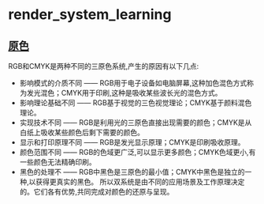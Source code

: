# render_system_learning

## [原色](https://zh.wikipedia.org/wiki/%E5%8E%9F%E8%89%B2)
RGB和CMYK是两种不同的三原色系统,产生的原因有以下几点:
- 影响模式的介质不同 —— RGB用于电子设备如电脑屏幕,这种加色混色方式称为发光混色；CMYK用于印刷,这种是吸收某些波长光的混色方式。
- 影响理论基础不同 —— RGB基于视觉的三色视觉理论；CMYK基于颜料混色理论。
- 实现技术不同 —— RGB是利用光的三原色直接出现需要的颜色；CMYK是从白纸上吸收某些颜色后剩下需要的颜色。
- 显示和打印原理不同 —— RGB是发光显示原理；CMYK是印刷吸收原理。
- 颜色范围不同 —— RGB的色域更广泛,可以显示更多颜色；CMYK色域更小,有一些颜色无法精确印刷。
- 黑色的处理不 —— RGB中黑色是三原色的最小值；CMYK中黑色是独立的一种,以获得更真实的黑色。
所以双系统是由不同的应用场景及工作原理决定的。它们各有优势,共同完成对颜色的还原与呈现。
